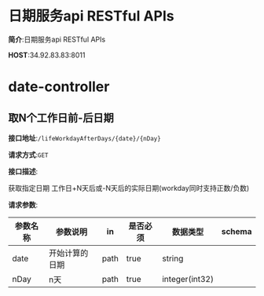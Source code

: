 # 日期服务api RESTful APIs


**简介**:日期服务api RESTful APIs


**HOST**:34.92.83.83:8011



# date-controller


## 取N个工作日前-后日期


**接口地址**:`/lifeWorkdayAfterDays/{date}/{nDay}`


**请求方式**:`GET`


**接口描述**:<p>获取指定日期 工作日+N天后或-N天后的实际日期(workday同时支持正数/负数)</p>


**请求参数**:


| 参数名称 | 参数说明       | in   | 是否必须 | 数据类型       | schema |
| -------- | -------------- | ---- | -------- | -------------- | ------ |
| date     | 开始计算的日期 | path | true     | string         |        |
| nDay     | n天            | path | true     | integer(int32) |        |
